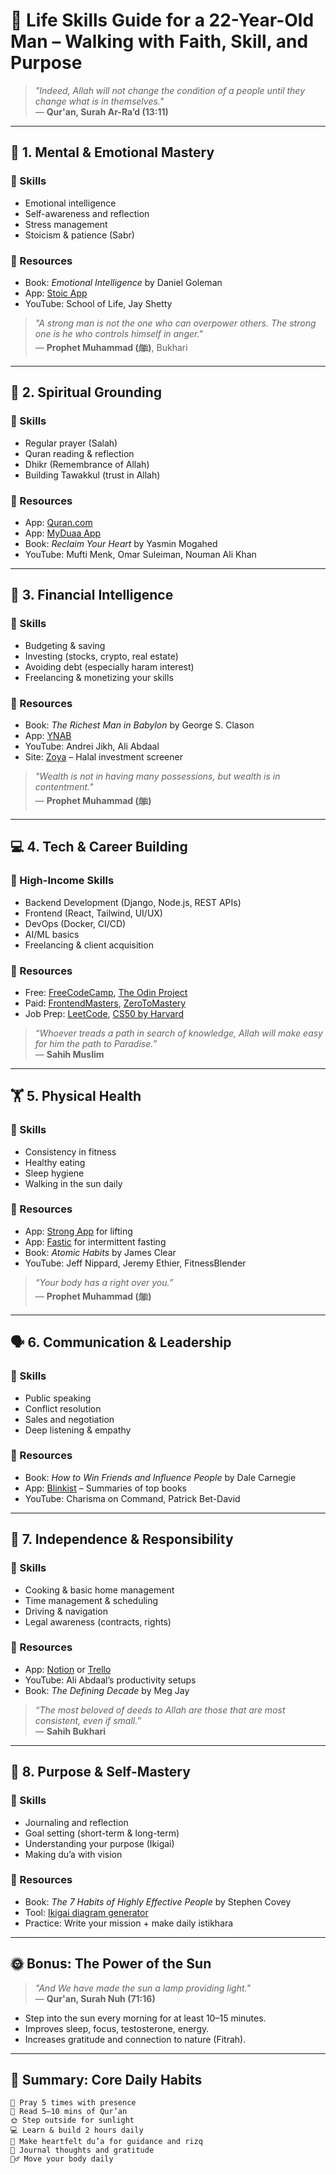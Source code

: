 # 🌱 Life Skills Guide for a 22-Year-Old Man – Walking with Faith, Skill, and Purpose

> _"Indeed, Allah will not change the condition of a people until they change what is in themselves."_  
> — **Qur'an, Surah Ar-Ra’d (13:11)**

---

## 🧠 1. Mental & Emotional Mastery

### 🔹 Skills
- Emotional intelligence
- Self-awareness and reflection
- Stress management
- Stoicism & patience (Sabr)

### 🧰 Resources
- Book: *Emotional Intelligence* by Daniel Goleman
- App: [Stoic App](https://www.getstoic.com)
- YouTube: School of Life, Jay Shetty

> _"A strong man is not the one who can overpower others. The strong one is he who controls himself in anger."_  
> — **Prophet Muhammad (ﷺ)**, Bukhari

---

## 🧘 2. Spiritual Grounding

### 🔹 Skills
- Regular prayer (Salah)
- Quran reading & reflection
- Dhikr (Remembrance of Allah)
- Building Tawakkul (trust in Allah)

### 🧰 Resources
- App: [Quran.com](https://quran.com)
- App: [MyDuaa App](https://myduaa.com)
- Book: *Reclaim Your Heart* by Yasmin Mogahed
- YouTube: Mufti Menk, Omar Suleiman, Nouman Ali Khan

---

## 💸 3. Financial Intelligence

### 🔹 Skills
- Budgeting & saving
- Investing (stocks, crypto, real estate)
- Avoiding debt (especially haram interest)
- Freelancing & monetizing your skills

### 🧰 Resources
- Book: *The Richest Man in Babylon* by George S. Clason
- App: [YNAB](https://youneedabudget.com)
- YouTube: Andrei Jikh, Ali Abdaal
- Site: [Zoya](https://www.zoya.finance) – Halal investment screener

> _"Wealth is not in having many possessions, but wealth is in contentment."_  
> — **Prophet Muhammad (ﷺ)**

---

## 💻 4. Tech & Career Building

### 🔹 High-Income Skills
- Backend Development (Django, Node.js, REST APIs)
- Frontend (React, Tailwind, UI/UX)
- DevOps (Docker, CI/CD)
- AI/ML basics
- Freelancing & client acquisition

### 🧰 Resources
- Free: [FreeCodeCamp](https://freecodecamp.org), [The Odin Project](https://theodinproject.com)
- Paid: [FrontendMasters](https://frontendmasters.com), [ZeroToMastery](https://zerotomastery.io)
- Job Prep: [LeetCode](https://leetcode.com), [CS50 by Harvard](https://cs50.harvard.edu)

> _“Whoever treads a path in search of knowledge, Allah will make easy for him the path to Paradise.”_  
> — **Sahih Muslim**

---

## 🏋️ 5. Physical Health

### 🔹 Skills
- Consistency in fitness
- Healthy eating
- Sleep hygiene
- Walking in the sun daily

### 🧰 Resources
- App: [Strong App](https://strong.app) for lifting
- App: [Fastic](https://www.fastic.com/) for intermittent fasting
- Book: *Atomic Habits* by James Clear
- YouTube: Jeff Nippard, Jeremy Ethier, FitnessBlender

> _“Your body has a right over you.”_  
> — **Prophet Muhammad (ﷺ)**

---

## 🗣️ 6. Communication & Leadership

### 🔹 Skills
- Public speaking
- Conflict resolution
- Sales and negotiation
- Deep listening & empathy

### 🧰 Resources
- Book: *How to Win Friends and Influence People* by Dale Carnegie
- App: [Blinkist](https://www.blinkist.com) – Summaries of top books
- YouTube: Charisma on Command, Patrick Bet-David

---

## 💼 7. Independence & Responsibility

### 🔹 Skills
- Cooking & basic home management
- Time management & scheduling
- Driving & navigation
- Legal awareness (contracts, rights)

### 🧰 Resources
- App: [Notion](https://notion.so) or [Trello](https://trello.com)
- YouTube: Ali Abdaal’s productivity setups
- Book: *The Defining Decade* by Meg Jay

> _“The most beloved of deeds to Allah are those that are most consistent, even if small.”_  
> — **Sahih Bukhari**

---

## 🧭 8. Purpose & Self-Mastery

### 🔹 Skills
- Journaling and reflection
- Goal setting (short-term & long-term)
- Understanding your purpose (Ikigai)
- Making du’a with vision

### 🧰 Resources
- Book: *The 7 Habits of Highly Effective People* by Stephen Covey
- Tool: [Ikigai diagram generator](https://ikigaitest.com)
- Practice: Write your mission + make daily istikhara

---

## 🌞 Bonus: The Power of the Sun

> _"And We have made the sun a lamp providing light."_  
> — **Qur'an, Surah Nuh (71:16)**

- Step into the sun every morning for at least 10–15 minutes.
- Improves sleep, focus, testosterone, energy.
- Increases gratitude and connection to nature (Fitrah).

---

## 🎯 Summary: Core Daily Habits

```text
🕋 Pray 5 times with presence
📖 Read 5–10 mins of Qur’an
🌞 Step outside for sunlight
💻 Learn & build 2 hours daily
🤲 Make heartfelt du’a for guidance and rizq
📔 Journal thoughts and gratitude
🏋️‍♂️ Move your body daily
